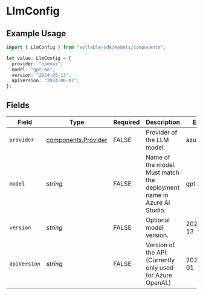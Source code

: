 # LlmConfig

## Example Usage

```typescript
import { LlmConfig } from "syllable-sdk/models/components";

let value: LlmConfig = {
  provider: "openai",
  model: "gpt-4o",
  version: "2024-05-13",
  apiVersion: "2024-06-01",
};
```

## Fields

| Field                                                                 | Type                                                                  | Required                                                              | Description                                                           | Example                                                               |
| --------------------------------------------------------------------- | --------------------------------------------------------------------- | --------------------------------------------------------------------- | --------------------------------------------------------------------- | --------------------------------------------------------------------- |
| `provider`                                                            | [components.Provider](../../models/components/provider.md)            | FALSE                                                    | Provider of the LLM model.                                            | azure_openai                                                          |
| `model`                                                               | *string*                                                              | FALSE                                                    | Name of the model. Must match the deployment name in Azure AI Studio. | gpt-4o                                                                |
| `version`                                                             | *string*                                                              | FALSE                                                    | Optional model version.                                               | 2024-05-13                                                            |
| `apiVersion`                                                          | *string*                                                              | FALSE                                                    | Version of the API. (Currently only used for Azure OpenAI.)           | 2024-06-01                                                            |